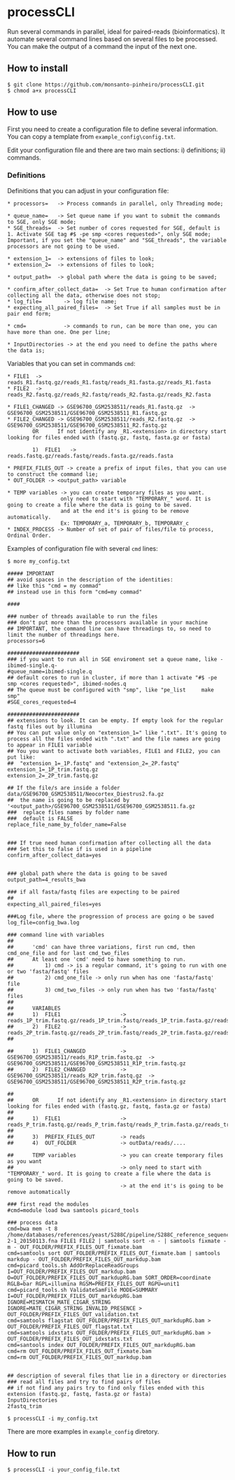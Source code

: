 # processCLI

Run several commands in parallel, ideal for paired-reads (bioinformatics).
It automate several command lines based on several files to be processed. You can make the output of a command the input of the next one.

## How to install

```
$ git clone https://github.com/monsanto-pinheiro/processCLI.git
$ chmod a+x processCLI
```

## How to use

First you need to create a configuration file to define several information. You can copy a template from `example_config\config.txt`.

Edit your configuration file and there are two main sections: i) definitions; ii) commands.
 
### Definitions

Definitions that you can adjust in your configuration file:

	* processors=   -> Process commands in parallel, only Threading mode;

	* queue_name=   -> Set queue name if you want to submit the commands to SGE, only SGE mode;
	* SGE_threads=  -> Set number of cores requested for SGE, default is 1. Activate SGE tag #$ -pe smp <cores requested>", only SGE mode;
	Important, if you set the "queue_name" and "SGE_threads", the variable processors are not going to be used.
	
	* extension_1=  -> extensions of files to look;
	* extension_2=  -> extensions of files to look;
	
	* output_path=  -> global path where the data is going to be saved;
	
	* confirm_after_collect_data=  -> Set True to human confirmation after collecting all the data, otherwise does not stop;
	* log_file=  	  -> log file name;
	* expecting_all_paired_files=  -> Set True if all samples must be in pair end form;
	
	* cmd=  		  -> commands to run, can be more than one, you can have more than one. One per line;
	
	* InputDirectories -> at the end you need to define the paths where the data is; 
	
Variables that you can set in commands `cmd`:

	* FILE1	 -> reads_R1.fastq.gz/reads_R1.fastq/reads_R1.fasta.gz/reads_R1.fasta 
	* FILE2	 -> reads_R2.fastq.gz/reads_R2.fastq/reads_R2.fasta.gz/reads_R2.fasta

	* FILE1_CHANGED -> GSE96700_GSM2538511/reads_R1.fastq.gz  ->  GSE96700_GSM2538511/GSE96700_GSM2538511_R1.fastq.gz 
	* FILE2_CHANGED -> GSE96700_GSM2538511/reads_R2.fastq.gz  ->  GSE96700_GSM2538511/GSE96700_GSM2538511_R2.fastq.gz
			OR		If not identify any _R1.<extension> in directory start looking for files ended with (fastq.gz, fastq, fasta.gz or fasta) 

			1)  FILE1	-> reads.fastq.gz/reads.fastq/reads.fasta.gz/reads.fasta

	* PREFIX_FILES_OUT -> create a prefix of input files, that you can use to construct the command lie;
	* OUT_FOLDER -> <output_path> variable

	* TEMP variables -> you can create temporary files as you want.
					 only need to start with "TEMPORARY_" word. It is going to create a file where the data is going to be saved. 
					 and at the end it's is going to be remove automatically.
					 Ex: TEMPORARY_a, TEMPORARY_b, TEMPORARY_c
	* INDEX_PROCESS -> Number of set of pair of files/file to process, Ordinal Order.


Examples of configuration file with several `cmd` lines:

```
$ more my_config.txt

##### IMPORTANT
## avoid spaces in the description of the identities: 
## like this "cmd = my commad"
## instead use in this form "cmd=my commad"

####

### number of threads available to run the files
### don't put more than the processors available in your machine
## IMPORTANT, the command line can have threadings to, so need to limit the number of threadings here.
processors=6

#######################
### if you want to run all in SGE enviroment set a queue name, like -ibimed-single.q-
#queue_name=ibimed-single.q
## default cores to run in cluster, if more than 1 activate "#$ -pe smp <cores requested>", ibimed-nodes.q
## The queue must be configured with "smp", like "pe_list     make smp"
#SGE_cores_requested=4

#######################
## extensions to look. It can be empty. If empty look for the regular fastq files out by illumina
## You can put value only on "extension_1=" like ".txt". It's going to process all the files ended with ".txt" and the file names are going to appear in FILE1 variable
## You you want to activate both variables, FILE1 and FILE2, you can put like:
##  "extension_1=_1P.fastq" and "extension_2=_2P.fastq"
extension_1=_1P_trim.fastq.gz
extension_2=_2P_trim.fastq.gz

## If the file/s are inside a folder data/GSE96700_GSM2538511/Neocortex_Diestrus2.fa.gz
##	the name is going to be replaced by  '<output_path>/GSE96700_GSM2538511/GSE96700_GSM2538511.fa.gz
###  replace files names by folder name
###  default is FALSE
replace_file_name_by_folder_name=False


### If true need human confirmation after collecting all the data
### Set this to false if is used in a pipeline
confirm_after_collect_data=yes


### global path where the data is going to be saved
output_path=4_results_bwa

### if all fasta/fastq files are expecting to be paired
##
expecting_all_paired_files=yes

###Log file, where the progression of process are going o be saved
log_file=config_bwa.log

### command line with variables
##
##  	'cmd' can have three variations, first run cmd, then cmd_one_file and for last cmd_two_files
##		At least one 'cmd' need to have something to run.
##			1) cmd -> is a regular command, it's going to run with one or two 'fasta/fastq' files
##			2) cmd_one_file -> only run when has one 'fasta/fastq' file
##			3) cmd_two_files -> only run when has two 'fasta/fastq' files
##
## 		VARIABLES
##		1)	FILE1					-> reads_1P_trim.fastq.gz/reads_1P_trim.fastq/reads_1P_trim.fasta.gz/reads_1P_trim.fasta 
##		2)	FILE2					-> reads_2P_trim.fastq.gz/reads_2P_trim.fastq/reads_2P_trim.fasta.gz/reads_2P_trim.fasta
##		

##		1)	FILE1_CHANGED			-> GSE96700_GSM2538511/reads_R1P_trim.fastq.gz  ->  GSE96700_GSM2538511/GSE96700_GSM2538511_R1P_trim.fastq.gz 
##		2)	FILE2_CHANGED			-> GSE96700_GSM2538511/reads_R2P_trim.fastq.gz  ->  GSE96700_GSM2538511/GSE96700_GSM2538511_R2P_trim.fastq.gz

##
##		OR		If not identify any _R1.<extension> in directory start looking for files ended with (fastq.gz, fastq, fasta.gz or fasta)
##
##		1)  FILE1					-> reads_P_trim.fastq.gz/reads_P_trim.fastq/reads_P_trim.fasta.gz/reads_trim.fasta
##
##		3)	PREFIX_FILES_OUT		-> reads
##		4)	OUT_FOLDER				-> outData/reads/....

##		TEMP variables				-> you can create temporary files as you want
##   								-> only need to start with "TEMPORARY_" word. It is going to create a file where the data is going to be saved. 
									-> at the end it's is going to be remove automatically

### first read the modules
#cmd=module load bwa samtools picard_tools

### process data
cmd=bwa mem -t 8 /home/databases/references/yeast/S288C/pipeline/S288C_reference_sequence_R64-2-1_20150113.fna FILE1 FILE2 | samtools sort -n - | samtools fixmate -m - OUT_FOLDER/PREFIX_FILES_OUT_fixmate.bam
cmd=samtools sort OUT_FOLDER/PREFIX_FILES_OUT_fixmate.bam | samtools markdup - OUT_FOLDER/PREFIX_FILES_OUT_markdup.bam
cmd=picard_tools.sh AddOrReplaceReadGroups I=OUT_FOLDER/PREFIX_FILES_OUT_markdup.bam O=OUT_FOLDER/PREFIX_FILES_OUT_markdupRG.bam SORT_ORDER=coordinate RGLB=bar RGPL=illumina RGSM=PREFIX_FILES_OUT RGPU=unit1
cmd=picard_tools.sh ValidateSamFile MODE=SUMMARY I=OUT_FOLDER/PREFIX_FILES_OUT_markdupRG.bam IGNORE=MISMATCH_MATE_CIGAR_STRING IGNORE=MATE_CIGAR_STRING_INVALID_PRESENCE > OUT_FOLDER/PREFIX_FILES_OUT_validation.txt
cmd=samtools flagstat OUT_FOLDER/PREFIX_FILES_OUT_markdupRG.bam > OUT_FOLDER/PREFIX_FILES_OUT_flagstat.txt
cmd=samtools idxstats OUT_FOLDER/PREFIX_FILES_OUT_markdupRG.bam > OUT_FOLDER/PREFIX_FILES_OUT_idxstats.txt
cmd=santools index OUT_FOLDER/PREFIX_FILES_OUT_markdupRG.bam
cmd=rm OUT_FOLDER/PREFIX_FILES_OUT_fixmate.bam
cmd=rm OUT_FOLDER/PREFIX_FILES_OUT_markdup.bam


## description of several files that lie in a directory or directories
### read all files and try to find pairs of files
## if not find any pairs try to find only files ended with this extension (fastq.gz, fastq, fasta.gz or fasta) 
InputDirectories
2fastq_trim

$ processCLI -i my_config.txt
```

There are more examples in `example_config` diretory.

## How to run

```
$ processCLI -i your_config_file.txt
```


